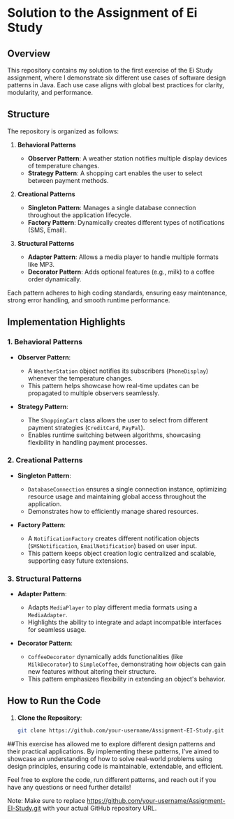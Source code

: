 # **Solution to the Assignment of Ei Study**

## **Overview**
This repository contains my solution to the first exercise of the Ei Study assignment, where I demonstrate six different use cases of software design patterns in Java. Each use case aligns with global best practices for clarity, modularity, and performance.

## **Structure**
The repository is organized as follows:
1. **Behavioral Patterns**  
   - **Observer Pattern**: A weather station notifies multiple display devices of temperature changes.
   - **Strategy Pattern**: A shopping cart enables the user to select between payment methods.

2. **Creational Patterns**  
   - **Singleton Pattern**: Manages a single database connection throughout the application lifecycle.
   - **Factory Pattern**: Dynamically creates different types of notifications (SMS, Email).

3. **Structural Patterns**  
   - **Adapter Pattern**: Allows a media player to handle multiple formats like MP3.
   - **Decorator Pattern**: Adds optional features (e.g., milk) to a coffee order dynamically.

Each pattern adheres to high coding standards, ensuring easy maintenance, strong error handling, and smooth runtime performance.

## **Implementation Highlights**

### **1. Behavioral Patterns**
- **Observer Pattern**: 
  - A `WeatherStation` object notifies its subscribers (`PhoneDisplay`) whenever the temperature changes.
  - This pattern helps showcase how real-time updates can be propagated to multiple observers seamlessly.

- **Strategy Pattern**: 
  - The `ShoppingCart` class allows the user to select from different payment strategies (`CreditCard`, `PayPal`).
  - Enables runtime switching between algorithms, showcasing flexibility in handling payment processes.

### **2. Creational Patterns**
- **Singleton Pattern**:
  - `DatabaseConnection` ensures a single connection instance, optimizing resource usage and maintaining global access throughout the application.
  - Demonstrates how to efficiently manage shared resources.

- **Factory Pattern**:
  - A `NotificationFactory` creates different notification objects (`SMSNotification`, `EmailNotification`) based on user input.
  - This pattern keeps object creation logic centralized and scalable, supporting easy future extensions.

### **3. Structural Patterns**
- **Adapter Pattern**:
  - Adapts `MediaPlayer` to play different media formats using a `MediaAdapter`.
  - Highlights the ability to integrate and adapt incompatible interfaces for seamless usage.

- **Decorator Pattern**:
  - `CoffeeDecorator` dynamically adds functionalities (like `MilkDecorator`) to `SimpleCoffee`, demonstrating how objects can gain new features without altering their structure.
  - This pattern emphasizes flexibility in extending an object's behavior.

## **How to Run the Code**
1. **Clone the Repository**:
   ```bash
   git clone https://github.com/your-username/Assignment-EI-Study.git

##This exercise has allowed me to explore different design patterns and their practical applications. By implementing these patterns, I’ve aimed to showcase an understanding of how to solve real-world problems using design principles, ensuring code is maintainable, extendable, and efficient.

Feel free to explore the code, run different patterns, and reach out if you have any questions or need further details!

Note: Make sure to replace https://github.com/your-username/Assignment-EI-Study.git with your actual GitHub repository URL.
